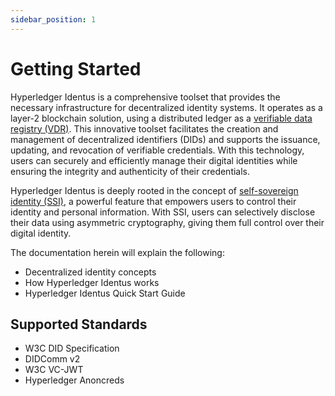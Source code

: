 ```yaml
---
sidebar_position: 1
---
```


# Getting Started

Hyperledger Identus is a comprehensive toolset that provides the necessary infrastructure for decentralized identity systems. It operates as a layer-2 blockchain solution, using a distributed ledger as a [verifiable data registry (VDR)](/docs/concepts/glossary#verifiable-data-registry). This innovative toolset facilitates the creation and management of decentralized identifiers (DIDs) and supports the issuance, updating, and revocation of verifiable credentials. With this technology, users can securely and efficiently manage their digital identities while ensuring the integrity and authenticity of their credentials.

Hyperledger Identus is deeply rooted in the concept of [self-sovereign identity (SSI)](/docs/concepts/glossary#self-sovereign-identity), a powerful feature that empowers users to control their identity and personal information. With SSI, users can selectively disclose their data using asymmetric cryptography, giving them full control over their digital identity.

The documentation herein will explain the following:

* Decentralized identity concepts
* How Hyperledger Identus works
* Hyperledger Identus Quick Start Guide

## Supported Standards
* W3C DID Specification
* DIDComm v2
* W3C VC-JWT
* Hyperledger Anoncreds

